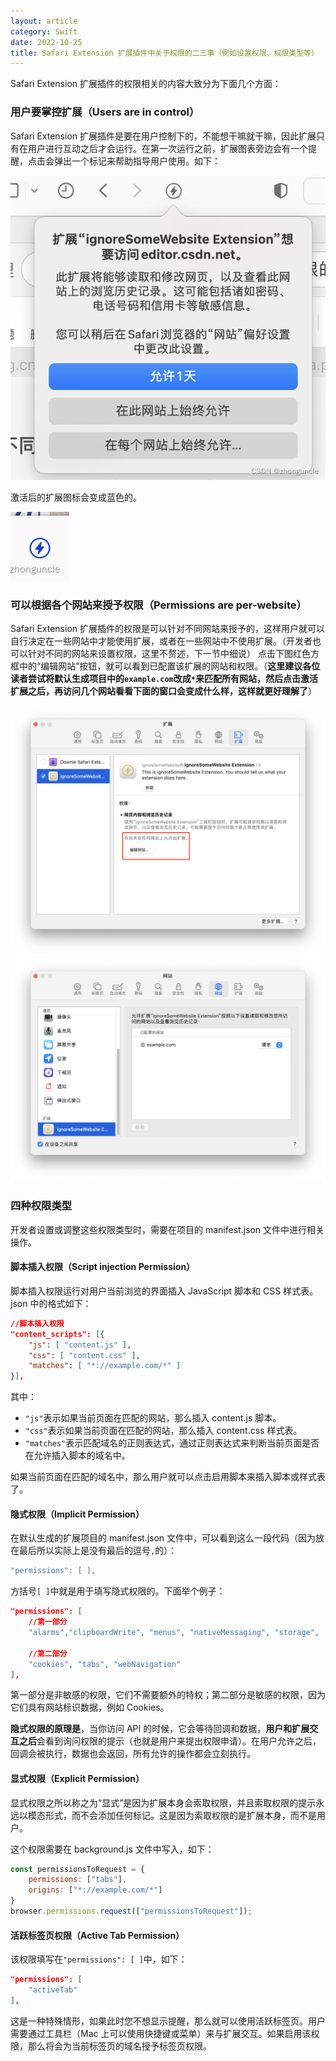 ```yaml
---
layout: article
category: Swift
date: 2022-10-25
title: Safari Extension 扩展插件中关于权限的二三事（例如设置权限、权限类型等）
---
```

<!-- excerpt-start -->
Safari Extension 扩展插件的权限相关的内容大致分为下面几个方面：
### 用户要掌控扩展（Users are in control）
Safari Extension 扩展插件是要在用户控制下的，不能想干嘛就干嘛，因此扩展只有在用户进行互动之后才会运行。在第一次运行之前，扩展图表旁边会有一个提醒，点击会弹出一个标记来帮助指导用户使用。如下：

![在第一次运行之前，扩展图表旁边会有一个提醒，点击会弹出一个标记来帮助指导用户使用](/assets/images/49da440dcaf04105aecb069ccf3b6c03.png)

激活后的扩展图标会变成蓝色的。

![激活后的扩展图标会变成蓝色的](/assets/images/79b32688277043f9bfa2d0251ad229ba.png)

### 可以根据各个网站来授予权限（Permissions are per-website）
Safari Extension 扩展插件的权限是可以针对不同网站来授予的，这样用户就可以自行决定在一些网站中才能使用扩展，或者在一些网站中不使用扩展。（开发者也可以针对不同的网站来设置权限，这里不赘述，下一节中细说）
点击下图红色方框中的“编辑网站”按钮，就可以看到已配置该扩展的网站和权限。（**这里建议各位读者尝试将默认生成项目中的`example.com`改成`*`来匹配所有网站，然后点击激活扩展之后，再访问几个网站看看下面的窗口会变成什么样，这样就更好理解了**）

<img alt="编辑允许运行的网站" src="/assets/images/295c2292bc66490a901f49fc4ab08594.png" style="box-shadow: 0px 0px 0px 0px">

<img alt="查看允许运行的网站" src="/assets/images/73a0543bbcb343c09c2ff43fe97b594a.png" style="box-shadow: 0px 0px 0px 0px">

### 四种权限类型
开发者设置或调整这些权限类型时，需要在项目的 manifest.json 文件中进行相关操作。
#### 脚本插入权限（Script injection Permission）
脚本插入权限运行对用户当前浏览的界面插入 JavaScript 脚本和 CSS 样式表。
json 中的格式如下：

```json
//脚本插入权限
"content_scripts": [{
	"js": [ "content.js" ],
	"css": [ "content.css" ],
	"matches": [ "*://example.com/*" ]
}],
```

其中：
 - `"js"`表示如果当前页面在匹配的网站，那么插入 content.js 脚本。
 - `"css"`表示如果当前页面在匹配的网站，那么插入 content.css 样式表。
 - `"matches"`表示匹配域名的正则表达式，通过正则表达式来判断当前页面是否在允许插入脚本的域名中。

如果当前页面在匹配的域名中，那么用户就可以点击启用脚本来插入脚本或样式表了。

#### 隐式权限（Implicit Permission）
在默认生成的扩展项目的 manifest.json 文件中，可以看到这么一段代码（因为放在最后所以实际上是没有最后的逗号`,`的）：

```swift
"permissions": [ ],
```

方括号`[ ]`中就是用于填写隐式权限的。下面举个例子：

```json
"permissions": [ 
	//第一部分
	"alarms","clipboardWrite", "menus", "nativeMessaging", "storage",

	//第二部分
	"cookies", "tabs", "webNavigation"
],
```

第一部分是非敏感的权限，它们不需要额外的特权；第二部分是敏感的权限，因为它们具有网站标识数据，例如 Cookies。

**隐式权限的原理是**，当你访问 API 的时候，它会等待回调和数据，**用户和扩展交互之后**会看到询问权限的提示（也就是用户来提出权限申请）。在用户允许之后，回调会被执行，数据也会返回，所有允许的操作都会立刻执行。

#### 显式权限（Explicit Permission）
显式权限之所以称之为“显式”是因为扩展本身会索取权限，并且索取权限的提示永远以模态形式，而不会添加任何标记。这是因为索取权限的是扩展本身，而不是用户。

这个权限需要在 background.js 文件中写入，如下：

```javascript
const permissionsToRequest = {
	permissions: ["tabs"],
	origins: ["*://example.com/*"]
}
browser.permissions.request(["permissionsToRequest"]);
```

#### 活跃标签页权限（Active Tab Permission）
该权限填写在`"permissions": [ ]`中，如下：

```json
"permissions": [ 
	"activeTab"
],

```

这是一种特殊情形，如果此时您不想显示提醒，那么就可以使用活跃标签页。用户需要通过工具栏（Mac 上可以使用快捷键或菜单）来与扩展交互。如果启用该权限，那么将会为当前标签页的域名授予标签页权限。